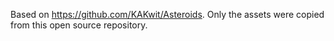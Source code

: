 Based on https://github.com/KAKwit/Asteroids.
Only the assets were copied from this open source repository.
